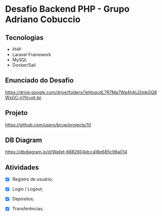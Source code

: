 # Desafio Backend PHP - Grupo Adriano Cobuccio

## Tecnologias

+ PHP 
+ Laravel Framework 
+ MySQL 
+ Docker/Sail

## Enunciado do Desafio
https://drive.google.com/drive/folders/1eHoqcdL7R7Ma7Wa4hAIJ2mkGQ8WxGC-n?hl=pt-br

## Projeto
https://github.com/users/bruw/projects/10

## DB Diagram
https://dbdiagram.io/d/Wallet-6882604dcca18e685c98a014

## Atividades
- [x] Registro de usuário;
- [x] Login / Logout;
- [x] Depósitos;
- [x] Transferências. 


